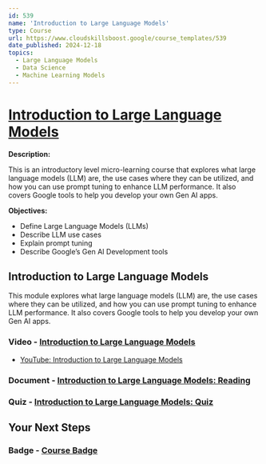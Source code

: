 ```yaml
---
id: 539
name: 'Introduction to Large Language Models'
type: Course
url: https://www.cloudskillsboost.google/course_templates/539
date_published: 2024-12-18
topics:
  - Large Language Models
  - Data Science
  - Machine Learning Models
---
```


# [Introduction to Large Language Models](https://www.cloudskillsboost.google/course_templates/539)

**Description:**

This is an introductory level micro-learning course that explores what large language models (LLM) are, the use cases where they can be utilized, and how you can use prompt tuning to enhance LLM performance. It also covers Google tools to help you develop your own Gen AI apps.

**Objectives:**

* Define Large Language Models (LLMs)
* Describe LLM use cases
* Explain prompt tuning
* Describe Google’s Gen AI Development tools

## Introduction to Large Language Models

This module explores what large language models (LLM) are, the use cases where they can be utilized, and how you can use prompt tuning to enhance LLM performance. It also covers Google tools to help you develop your own Gen AI apps.

### Video - [Introduction to Large Language Models](https://www.cloudskillsboost.google/course_templates/539/video/518194)

* [YouTube: Introduction to Large Language Models](https://www.youtube.com/watch?v=RBzXsQHjptQ)



### Document - [Introduction to Large Language Models: Reading](https://www.cloudskillsboost.google/course_templates/539/documents/518195)

### Quiz - [Introduction to Large Language Models: Quiz](https://www.cloudskillsboost.google/course_templates/539/quizzes/518196)

## Your Next Steps

### Badge - [Course Badge](https://www.cloudskillsboost.google)
